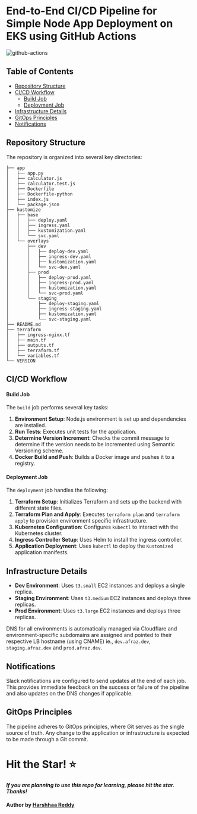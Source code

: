 # End-to-End CI/CD Pipeline for Simple Node App Deployment on EKS using GitHub Actions

![github-actions](https://imgur.com/Ctznv2m.png)

## Table of Contents

- [Repository Structure](#repository-structure)
- [CI/CD Workflow](#cicd-workflow)
  - [Build Job](#build-job)
  - [Deployment Job](#deployment-job)
- [Infrastructure Details](#infrastructure-details)
- [GitOps Principles](#gitops-principles)
- [Notifications](#notifications)

## Repository Structure

The repository is organized into several key directories:

```
├── app
│   ├── app.py
│   ├── calculator.js
│   ├── calculator.test.js
│   ├── Dockerfile
│   ├── Dockerfile-python
│   ├── index.js
│   └── package.json
├── kustomize
│   ├── base
│   │   ├── deploy.yaml
│   │   ├── ingress.yaml
│   │   ├── kustomization.yaml
│   │   └── svc.yaml
│   └── overlays
│       ├── dev
│       │   ├── deploy-dev.yaml
│       │   ├── ingress-dev.yaml
│       │   ├── kustomization.yaml
│       │   └── svc-dev.yaml
│       ├── prod
│       │   ├── deploy-prod.yaml
│       │   ├── ingress-prod.yaml
│       │   ├── kustomization.yaml
│       │   └── svc-prod.yaml
│       └── staging
│           ├── deploy-staging.yaml
│           ├── ingress-staging.yaml
│           ├── kustomization.yaml
│           └── svc-staging.yaml
├── README.md
├── terraform
│   ├── ingress-nginx.tf
│   ├── main.tf
│   ├── outputs.tf
│   ├── terraform.tf
│   └── variables.tf
└── VERSION
```


## CI/CD Workflow

#### Build Job

The `build` job performs several key tasks:

1. **Environment Setup**: Node.js environment is set up and dependencies are installed.
2. **Run Tests**: Executes unit tests for the application.
3. **Determine Version Increment**: Checks the commit message to determine if the version needs to be incremented using Semantic Versioning scheme.
4. **Docker Build and Push**: Builds a Docker image and pushes it to a registry.

#### Deployment Job

The `deployment` job handles the following:

1. **Terraform Setup**: Initializes Terraform and sets up the backend with different state files.
2. **Terraform Plan and Apply**: Executes `terraform plan` and `terraform apply` to provision environment specific infrastructure.
3. **Kubernetes Configuration**: Configures `kubectl` to interact with the Kubernetes cluster.
4. **Ingress Controller Setup**: Uses Helm to install the ingress controller.
5. **Application Deployment**: Uses `kubectl` to deploy the `Kustomized` application manifests.

## Infrastructure Details

- **Dev Environment**: Uses `t3.small` EC2 instances and deploys a single replica.
- **Staging Environment**: Uses `t3.medium` EC2 instances and deploys three replicas.
- **Prod Environment**: Uses `t3.large` EC2 instances and deploys three replicas.

DNS for all environments is automatically managed via Cloudflare and environment-specific subdomains are assigned and pointed to their respective LB hostname (using CNAME) ie., `dev.afraz.dev`, `staging.afraz.dev` and `prod.afraz.dev`.

## Notifications

Slack notifications are configured to send updates at the end of each job. This provides immediate feedback on the success or failure of the pipeline and also updates on the DNS changes if applicable.

## GitOps Principles

The pipeline adheres to GitOps principles, where Git serves as the single source of truth. Any change to the application or infrastructure is expected to be made through a Git commit.

# Hit the Star! ⭐
***If you are planning to use this repo for learning, please hit the star. Thanks!***

#### Author by [Harshhaa Reddy](https://github.com/NotHarshhaa)
